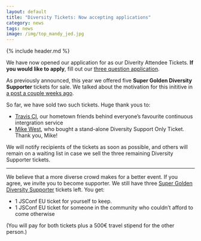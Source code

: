```yaml
---
layout: default
title: "Diversity Tickets: Now accepting applications"
category: news
tags: news
image: /img/top_mandy_jed.jpg
---
```


{% include header.md %}

We have now opened our application for as our Diverity Attendee Tickets. **If you would like to apply**, fill out our [three question application](https://docs.google.com/forms/d/1DW0Fudmcnw5Swr-CX1Kipm7qhsIrQieIxZLWt6SKREU/viewform).

As previously announced, this year we offered five **Super Golden Diversity Supporter** tickets for sale. We talked about the motivation for this inititive in [a post a couple weeks ago](http://2014.jsconf.eu/news/2014/08/15/diversity-tickets.html).

So far, we have sold two such tickets. Huge thank yous to:

- [Travis CI](https://travis-ci.org/), our hometown friends behind everyone’s favourite continuous intergration service
- [Mike West](https://twitter.com/mikewest), who bought a stand-alone Diversity Support Only Ticket. Thank you, Mike!

We will notify recipients of the tickets as soon as possible, and others will remain on a waiting list in case we sell the three remaining Diversity Supporter tickets.

---

We believe that a more diverse crowd makes for a better event. If you agree, we invite you to become supporter. We still have three [Super Golden Diversity Supporter](https://ti.to/jsconfeu/jsconf-eu-2014?release_id=7fszx8vpdxs) tickets left. You get:

- 1 JSConf EU ticket for yourself to keep.
- 1 JSConf EU ticket for someone in the community who couldn’t afford to come otherwise

(You will pay for both tickets plus a 500€ travel stipend for the other person.)

